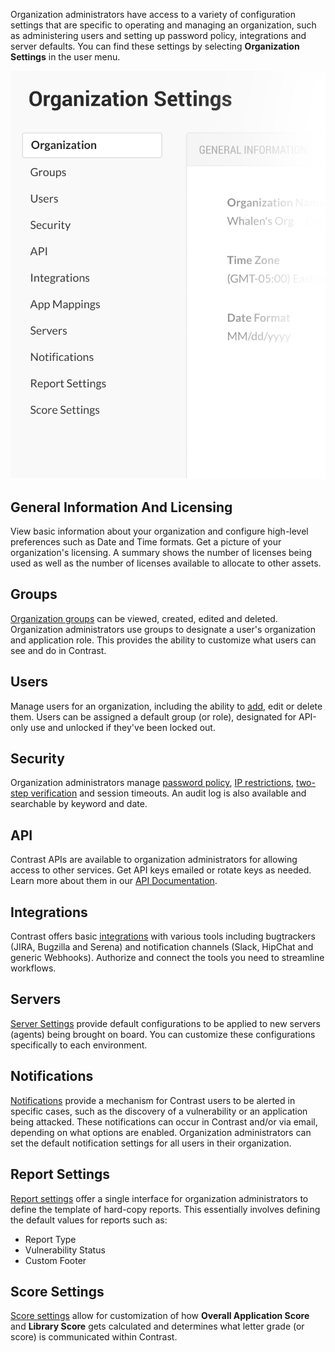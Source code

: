 <!--
title: "Organization Settings at a Glance"
description: "Overview of administrating and managing an organization."
tags: "Admin TeamServer organization settings"
-->

Organization administrators have access to a variety of configuration settings that are specific to operating and managing an organization, such as administering users and setting up password policy, integrations and server defaults. You can find these settings by selecting **Organization Settings** in the user menu.

<a href="assets/images/Settings_Nav.png" rel="lightbox" title="Organization Settings"><img class="thumbnail" src="assets/images/Settings_Nav.png"/></a>
 
## General Information And Licensing
View basic information about your organization and configure high-level preferences such as Date and Time formats. Get a picture of your organization's licensing. A summary shows the number of licenses being used as well as the number of licenses available to allocate to other assets. 

## Groups
[Organization groups](admin_manageorgs.html#access) can be viewed, created, edited and deleted. Organization administrators use groups to designate a user's organization and application role. This provides the ability to customize what users can see and do in Contrast.

## Users
Manage users for an organization, including the ability to [add](admin_onboardteam.html#user), edit or delete them. Users can be assigned a default group (or role), designated for API-only use and unlocked if they've been locked out. 

## Security
Organization administrators manage [password policy](admin_systemsettings.html#pwd), [IP restrictions](admin_policymgmt.html#ip), [two-step verification](admin_systemsettings.html#twostep) and session timeouts. An audit log is also available and searchable by keyword and date.

## API
Contrast APIs are available to organization administrators for allowing access to other services. Get API keys emailed or rotate keys as needed. Learn more about them in our [API Documentation](tools_api.html#about).

## Integrations
Contrast offers basic [integrations](admin_orgsettings.html#integrate) with various tools including bugtrackers (JIRA, Bugzilla and Serena) and notification channels (Slack, HipChat and generic Webhooks). Authorize and connect the tools you need to streamline workflows.

## Servers 
[Server Settings](admin_orgsettings.html#server) provide default configurations to be applied to new servers (agents) being brought on board. You can customize these configurations specifically to each environment.

## Notifications
[Notifications](admin_orgsettings.html#notify) provide a mechanism for Contrast users to be alerted in specific cases, such as the discovery of a vulnerability or an application being attacked. These notifications can occur in Contrast and/or via email, depending on what options are enabled. Organization administrators can set the default notification settings for all users in their organization. 

## Report Settings
[Report settings](admin_orgsettings.html#report) offer a single interface for organization administrators to define the template of hard-copy reports. This essentially involves defining the default values for reports such as:

* Report Type
* Vulnerability Status
* Custom Footer

## Score Settings
[Score settings](admin_orgsettings.html#score) allow for customization of how **Overall Application Score** and **Library Score** gets calculated and determines what letter grade (or score) is communicated within Contrast.   